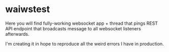waiwstest
=========

Here you will find fully-working websocket app + thread that pings REST API endpoint
that broadcasts message to all websocket listeners afterwards.

I'm creating it in hope to reproduce all the weird errors I have in production.
